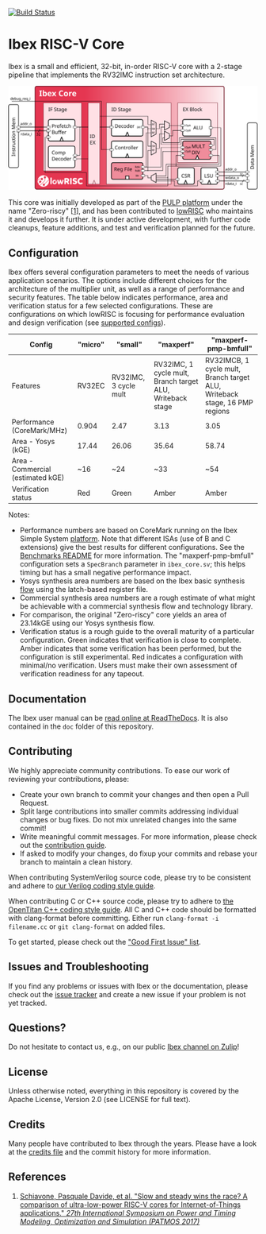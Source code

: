 [![Build Status](https://dev.azure.com/lowrisc/ibex/_apis/build/status/lowRISC.ibex?branchName=master)](https://dev.azure.com/lowrisc/ibex/_build/latest?definitionId=3&branchName=master)

# Ibex RISC-V Core

Ibex is a small and efficient, 32-bit, in-order RISC-V core with a 2-stage pipeline that implements
the RV32IMC instruction set architecture.

<p align="center"><img src="doc/03_reference/images/blockdiagram.svg" width="650"></p>

This core was initially developed as part of the [PULP platform](https://www.pulp-platform.org)
under the name "Zero-riscy" \[[1](https://doi.org/10.1109/PATMOS.2017.8106976)\], and has been
contributed to [lowRISC](https://www.lowrisc.org) who maintains it and develops it further. It is
under active development, with further code cleanups, feature additions, and test and verification
planned for the future.

## Configuration

Ibex offers several configuration parameters to meet the needs of various application scenarios.
The options include different choices for the architecture of the multiplier unit, as well as a range of performance and security features.
The table below indicates performance, area and verification status for a few selected configurations.
These are configurations on which lowRISC is focusing for performance evaluation and design verification (see [supported configs](ibex_configs.yaml)).

| Config | "micro" | "small" | "maxperf" | "maxperf-pmp-bmfull" |
| ------ | ------- | --------| ----------| -------------------- |
| Features | RV32EC | RV32IMC, 3 cycle mult | RV32IMC, 1 cycle mult, Branch target ALU, Writeback stage | RV32IMCB, 1 cycle mult, Branch target ALU, Writeback stage, 16 PMP regions |
| Performance (CoreMark/MHz) | 0.904 | 2.47 | 3.13 | 3.05 |
| Area - Yosys (kGE) | 17.44 | 26.06 | 35.64 | 58.74 |
| Area - Commercial (estimated kGE) | ~16 | ~24 | ~33 | ~54 |
| Verification status | Red | Green | Amber | Amber |

Notes:

* Performance numbers are based on CoreMark running on the Ibex Simple System [platform](examples/simple_system/README.md).
  Note that different ISAs (use of B and C extensions) give the best results for different configurations.
  See the [Benchmarks README](examples/sw/benchmarks/README.md) for more information.
  The "maxperf-pmp-bmfull" configuration sets a `SpecBranch` parameter in `ibex_core.sv`; this helps timing but has a small negative performance impact.
* Yosys synthesis area numbers are based on the Ibex basic synthesis [flow](syn/README.md) using the latch-based register file.
* Commercial synthesis area numbers are a rough estimate of what might be achievable with a commercial synthesis flow and technology library.
* For comparison, the original "Zero-riscy" core yields an area of 23.14kGE using our Yosys synthesis flow.
* Verification status is a rough guide to the overall maturity of a particular configuration.
  Green indicates that verification is close to complete.
  Amber indicates that some verification has been performed, but the configuration is still experimental.
  Red indicates a configuration with minimal/no verification.
  Users must make their own assessment of verification readiness for any tapeout.

## Documentation

The Ibex user manual can be
[read online at ReadTheDocs](https://ibex-core.readthedocs.io/en/latest/). It is also contained in
the `doc` folder of this repository.

## Contributing

We highly appreciate community contributions. To ease our work of reviewing your contributions,
please:

* Create your own branch to commit your changes and then open a Pull Request.
* Split large contributions into smaller commits addressing individual changes or bug fixes. Do not
  mix unrelated changes into the same commit!
* Write meaningful commit messages. For more information, please check out the [contribution
  guide](https://github.com/lowrisc/ibex/blob/master/CONTRIBUTING.md).
* If asked to modify your changes, do fixup your commits and rebase your branch to maintain a
  clean history.

When contributing SystemVerilog source code, please try to be consistent and adhere to [our Verilog
coding style guide](https://github.com/lowRISC/style-guides/blob/master/VerilogCodingStyle.md).

When contributing C or C++ source code, please try to adhere to [the OpenTitan C++ coding style
guide](https://docs.opentitan.org/doc/rm/c_cpp_coding_style/).
All C and C++ code should be formatted with clang-format before committing.
Either run `clang-format -i filename.cc` or `git clang-format` on added files.

To get started, please check out the ["Good First Issue"
 list](https://github.com/lowrisc/ibex/issues?q=is%3Aissue+is%3Aopen+label%3A%22Good+First+Issue%22).

## Issues and Troubleshooting

If you find any problems or issues with Ibex or the documentation, please check out the [issue
 tracker](https://github.com/lowrisc/ibex/issues) and create a new issue if your problem is
not yet tracked.

## Questions?

Do not hesitate to contact us, e.g., on our public [Ibex channel on
Zulip](https://lowrisc.zulipchat.com/#narrow/stream/198227-ibex)!

## License

Unless otherwise noted, everything in this repository is covered by the Apache
License, Version 2.0 (see LICENSE for full text).

## Credits

Many people have contributed to Ibex through the years. Please have a look at
the [credits file](CREDITS.md) and the commit history for more information.

## References
1. [Schiavone, Pasquale Davide, et al. "Slow and steady wins the race? A comparison of
 ultra-low-power RISC-V cores for Internet-of-Things applications."
 _27th International Symposium on Power and Timing Modeling, Optimization and Simulation
 (PATMOS 2017)_](https://doi.org/10.1109/PATMOS.2017.8106976)
